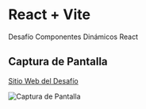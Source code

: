 # React + Vite

Desafío Componentes Dinámicos React 

## Captura de Pantalla

[Sitio Web del Desafío](https://colaboradores-react.netlify.app/)

![Captura de Pantalla](https://i.imgur.com/kP2LGHU.png)

